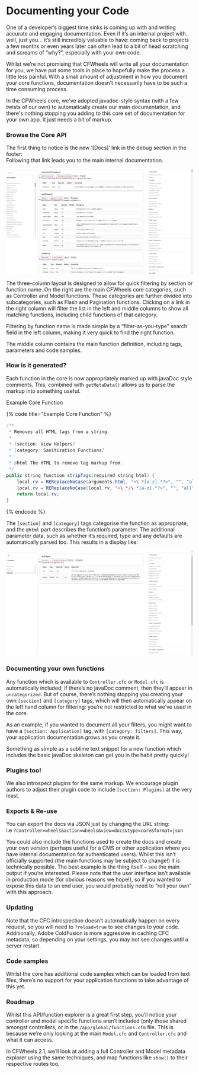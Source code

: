 # Documenting your Code

One of a developer’s biggest time sinks is coming up with and writing accurate and engaging documentation. Even if it’s an internal project with.. well, just you… it’s still incredibly valuable to have: coming back to projects a few months or even years later can often lead to a bit of head scratching and screams of “why?”, especially with your own code.

Whilst we’re not promising that CFWheels will write all your documentation for you, we have put some tools in place to hopefully make the process a little less painful. With a small amount of adjustment in how you document your core functions, documentation doesn’t necessarily have to be such a time consuming process.

In the CFWheels core, we've adopted javadoc-style syntax (with a few twists of our own) to automatically create our main documentation, and there's nothing stopping you adding to this core set of documentation for your own app. It just needs a bit of markup.

### Browse the Core API

The first thing to notice is the new ‘\[Docs]’ link in the debug section in the footer:\
Following that link leads you to the main internal documentation.&#x20;

![](../.gitbook/assets/29a95a8-docs1.jpg)

The three-column layout is designed to allow for quick filtering by section or function name. On the right are the main CFWheels core categories, such as Controller and Model functions. These categories are further divided into subcategories, such as Flash and Pagination functions. Clicking on a link in the right column will filter the list in the left and middle columns to show all matching functions, including child functions of that category.

Filtering by function name is made simple by a “filter-as-you-type” search field in the left column, making it very quick to find the right function.

The middle column contains the main function definition, including tags, parameters and code samples.

### How is it generated?

Each function in the core is now appropriately marked up with javaDoc style comments. This, combined with `getMetaData()` allows us to parse the markup into something useful.

Example Core Function

{% code title="Example Core Function" %}
```java
/**
 * Removes all HTML tags from a string.
 *
 * [section: View Helpers]
 * [category: Sanitization Functions]
 *
 * @html The HTML to remove tag markup from.
 */
public string function stripTags(required string html) {
    local.rv = REReplaceNoCase(arguments.html, "<\ *[a-z].*?>", "", "all");
    local.rv = REReplaceNoCase(local.rv, "<\ */\ *[a-z].*?>", "", "all");
    return local.rv;
}
```
{% endcode %}

The `[section]` and `[category]` tags categorise the function as appropriate, and the `@html` part describes the function’s parameter. The additional parameter data, such as whether it’s required, type and any defaults are automatically parsed too. This results in a display like:

![](../.gitbook/assets/2102d2c-striptags.jpg)

### Documenting your own functions

Any function which is available to `Controller.cfc` or `Model.cfc` is automatically included; if there’s no javaDoc comment, then they’ll appear in `uncategorized`. But of course, there’s nothing stopping you creating your own `[section]` and `[category]` tags, which will then automatically appear on the left hand column for filtering: you’re not restricted to what we’ve used in the core.

As an example, if you wanted to document all your filters, you might want to have a `[section: Application]` tag, with `[category: filters]`. This way, your application documentation grows as you create it.

Something as simple as a sublime text snippet for a new function which includes the basic javaDoc skeleton can get you in the habit pretty quickly!

### Plugins too!

We also introspect plugins for the same markup. We encourage plugin authors to adjust their plugin code to include `[section: Plugins]` at the very least.&#x20;

### Exports & Re-use

You can export the docs via JSON just by changing the URL string:\
i.e `?controller=wheels&action=wheels&view=docs&type=core&format=json`

You could also include the functions used to create the docs and create your own version (perhaps useful for a CMS or other application where you have internal documentation for authenticated users). Whilst this isn’t officially supported (the main functions may be subject to change!) it is technically possible. The best example is the thing itself – see the main output if you’re interested. Please note that the user interface isn’t available in production mode (for obvious reasons we hope!), so if you wanted to expose this data to an end user, you would probably need to “roll your own” with this approach.

### Updating

Note that the CFC introspection doesn’t automatically happen on every request, so you will need to `?reload=true` to see changes to your code. Additionally, Adobe ColdFusion is more aggressive in caching CFC metadata, so depending on your settings, you may not see changes until a server restart.

### Code samples

Whilst the core has additional code samples which can be loaded from text files, there’s no support for your application functions to take advantage of this yet.

### Roadmap

Whilst this API/function explorer is a great first step, you’ll notice your controller and model specific functions aren’t included (only those shared amongst controllers, or in the `/app/global/functions.cfm` file. This is because we’re only looking at the main `Model.cfc` and `Controller.cfc` and what it can access.

In CFWheels 2.1, we’ll look at adding a full Controller and Model metadata explorer using the same techniques, and map functions like `show()` to their respective routes too.
